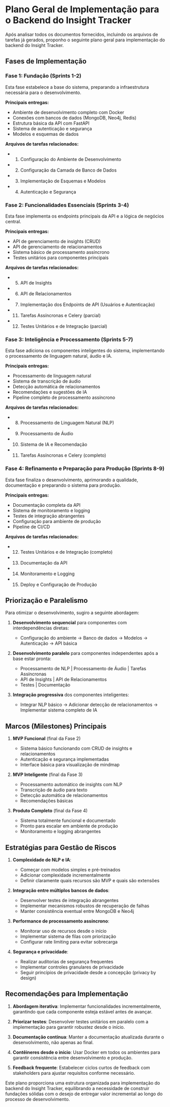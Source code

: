 # Plano Geral de Implementação para o Backend do Insight Tracker

Após analisar todos os documentos fornecidos, incluindo os arquivos de tarefas já gerados, proponho o seguinte plano geral para implementação do backend do Insight Tracker.

## Fases de Implementação

### Fase 1: Fundação (Sprints 1-2)
Esta fase estabelece a base do sistema, preparando a infraestrutura necessária para o desenvolvimento.

**Principais entregas:**
- Ambiente de desenvolvimento completo com Docker
- Conexões com bancos de dados (MongoDB, Neo4j, Redis)
- Estrutura básica da API com FastAPI
- Sistema de autenticação e segurança
- Modelos e esquemas de dados

**Arquivos de tarefas relacionados:**
- 1. Configuração do Ambiente de Desenvolvimento
- 2. Configuração da Camada de Banco de Dados
- 3. Implementação de Esquemas e Modelos
- 4. Autenticação e Segurança

### Fase 2: Funcionalidades Essenciais (Sprints 3-4)
Esta fase implementa os endpoints principais da API e a lógica de negócios central.

**Principais entregas:**
- API de gerenciamento de insights (CRUD)
- API de gerenciamento de relacionamentos
- Sistema básico de processamento assíncrono
- Testes unitários para componentes principais

**Arquivos de tarefas relacionados:**
- 5. API de Insights
- 6. API de Relacionamentos
- 7. Implementação dos Endpoints de API (Usuários e Autenticação)
- 11. Tarefas Assíncronas e Celery (parcial)
- 12. Testes Unitários e de Integração (parcial)

### Fase 3: Inteligência e Processamento (Sprints 5-7)
Esta fase adiciona os componentes inteligentes do sistema, implementando o processamento de linguagem natural, áudio e IA.

**Principais entregas:**
- Processamento de linguagem natural
- Sistema de transcrição de áudio
- Detecção automática de relacionamentos
- Recomendações e sugestões de IA
- Pipeline completo de processamento assíncrono

**Arquivos de tarefas relacionados:**
- 8. Processamento de Linguagem Natural (NLP)
- 9. Processamento de Áudio
- 10. Sistema de IA e Recomendação
- 11. Tarefas Assíncronas e Celery (completo)

### Fase 4: Refinamento e Preparação para Produção (Sprints 8-9)
Esta fase finaliza o desenvolvimento, aprimorando a qualidade, documentação e preparando o sistema para produção.

**Principais entregas:**
- Documentação completa da API
- Sistema de monitoramento e logging
- Testes de integração abrangentes
- Configuração para ambiente de produção
- Pipeline de CI/CD

**Arquivos de tarefas relacionados:**
- 12. Testes Unitários e de Integração (completo)
- 13. Documentação da API
- 14. Monitoramento e Logging
- 15. Deploy e Configuração de Produção

## Priorização e Paralelismo

Para otimizar o desenvolvimento, sugiro a seguinte abordagem:

1. **Desenvolvimento sequencial** para componentes com interdependências diretas:
   - Configuração do ambiente → Banco de dados → Modelos → Autenticação → API básica

2. **Desenvolvimento paralelo** para componentes independentes após a base estar pronta:
   - Processamento de NLP | Processamento de Áudio | Tarefas Assíncronas
   - API de Insights | API de Relacionamentos 
   - Testes | Documentação

3. **Integração progressiva** dos componentes inteligentes:
   - Integrar NLP básico → Adicionar detecção de relacionamentos → Implementar sistema completo de IA

## Marcos (Milestones) Principais

1. **MVP Funcional** (final da Fase 2)
   - Sistema básico funcionando com CRUD de insights e relacionamentos
   - Autenticação e segurança implementadas
   - Interface básica para visualização de mindmap

2. **MVP Inteligente** (final da Fase 3)
   - Processamento automático de insights com NLP
   - Transcrição de áudio para texto
   - Detecção automática de relacionamentos
   - Recomendações básicas

3. **Produto Completo** (final da Fase 4)
   - Sistema totalmente funcional e documentado
   - Pronto para escalar em ambiente de produção
   - Monitoramento e logging abrangentes

## Estratégias para Gestão de Riscos

1. **Complexidade de NLP e IA**:
   - Começar com modelos simples e pré-treinados
   - Adicionar complexidade incrementalmente
   - Definir claramente quais recursos são MVP e quais são extensões

2. **Integração entre múltiplos bancos de dados**:
   - Desenvolver testes de integração abrangentes
   - Implementar mecanismos robustos de recuperação de falhas
   - Manter consistência eventual entre MongoDB e Neo4j

3. **Performance de processamento assíncrono**:
   - Monitorar uso de recursos desde o início
   - Implementar sistema de filas com priorização
   - Configurar rate limiting para evitar sobrecarga

4. **Segurança e privacidade**:
   - Realizar auditorias de segurança frequentes
   - Implementar controles granulares de privacidade
   - Seguir princípios de privacidade desde a concepção (privacy by design)

## Recomendações para Implementação

1. **Abordagem iterativa**: Implementar funcionalidades incrementalmente, garantindo que cada componente esteja estável antes de avançar.

2. **Priorizar testes**: Desenvolver testes unitários em paralelo com a implementação para garantir robustez desde o início.

3. **Documentação contínua**: Manter a documentação atualizada durante o desenvolvimento, não apenas ao final.

4. **Contêineres desde o início**: Usar Docker em todos os ambientes para garantir consistência entre desenvolvimento e produção.

5. **Feedback frequente**: Estabelecer ciclos curtos de feedback com stakeholders para ajustar requisitos conforme necessário.

Este plano proporciona uma estrutura organizada para implementação do backend do Insight Tracker, equilibrando a necessidade de construir fundações sólidas com o desejo de entregar valor incremental ao longo do processo de desenvolvimento.